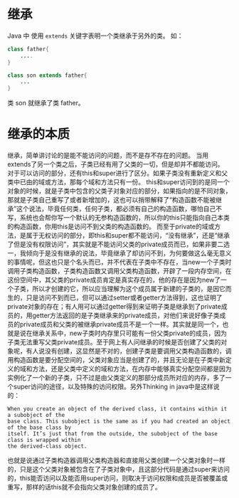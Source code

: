# 继承
Java 中 使用 `extends` 关键字表明一个类继承于另外的类。
如：
```java
class father{
	....
}

class son extends father{
	...
}
```

类 son 就继承了类 father。

# 继承的本质
继承，简单讲讨论的是能不能访问的问题，而不是存不存在的问题。
当用extends了另一个类之后，子类已经有用了父类的一切，但是却并不都能访问。
对于可以访问的部分，还有this和super进行了区分。如果子类没有重新定义和父类中已由的域或方法，那每个域和方法只有一份。
this和super访问到的是同一个对象的时候，就是子类中包含的父类子对象对应的部分，如果指向的是不同对象，那就是子类自己重写了或者新增加的，这也可以捎带解释了“构造函数不能被继承”这个说法，毕竟任何类，任何子类，都必须有自己的构造函数，哪怕自己不写，系统也会帮你写一个默认的无参构造函数的，所以你的this只能指向自己本类的构造函数，你用this是访问不到父类的构造函数的。
而至于private的域或方法，是属于无权访问的部分，即this和super都不能访问，“没有继承”，还是“继承了但是没有权限访问”，其实就是不能访问父类的private成员而已，如果非要二选一，我倾向于是没有继承的说法，毕竟继承了却访问不到，为何要做这么毫无意义的事情呢，但这也只是个名头而已，并不代表在子类中不存在，当new一个子类时调用子类构造函数，子类构造函数又调用父类构造函数，开辟了一段内存空间，在这份空间中，其父类的private成员肯定是真实存在的，他的存在是因为new了一个子类，所以才创建的它，所以应当理解为这个成员属于新建的子类的，是因它而生的，只是访问不到而已，但可以通过setter或者getter方法得到，这也证明了private对象的存在；有人用可以通过getter得到来证明子类是继承到了private成员的，用getter方法返回的是子类继承来的private成员，对他们来说好像子类成员的private成员和父类的被继承private成员不是一个一样。其实就是同一个，也就是说在继承关系中，new子类时内存里只可能有一份父类private的成员，因为子类无法重写父类private成员。至于网上有人问继承的时候是否创建了父类的对象呢，有人说没有创建，这显然是不对的，创建子类是要调用父类构造函数的，调用构造函数是要分配空间的，父类对象应当是创建了的，并且无论是在子类中新定义的域和方法，还是父类中定义的域和方法，在内存中能够真实分配空间都是因为实例化了一个新的子类，只不过是由父类定义的那部分成员所对应的内存，多了一个super访问的途径，以及特殊的访问权限。另外Thinking in java中是这样说的：

```
When you create an object of the derived class, it contains within it a subobject of the 
base class. This subobject is the same as if you had created an object of the base class by 
itself. It’s just that from the outside, the subobject of the base class is wrapped within 
the derived-class object.
```
 
 也就是说通过子类构造器调用父类构造器和直接用父类创建一个父类对象时一样的，只是这个父类对象被包含在了子类对象中，且这部分代码是通过super来访问的，this能否访问以及能否用super访问，则取决于访问权限和成员是否被覆盖或重写，那样的话this就不会指向父类对象创建的成员了。
 